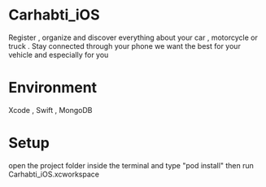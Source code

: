 # Carhabti_iOS
Register , organize and discover everything about your car , motorcycle or truck .
Stay connected through your phone 
we want the best for your vehicle and especially for you 

# Environment
Xcode , Swift , MongoDB


# Setup 
open the project folder inside the terminal and type "pod install" then run Carhabti_iOS.xcworkspace
